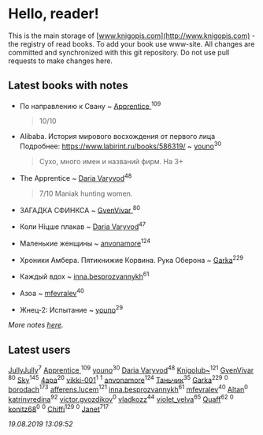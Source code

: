 # Hello, reader!
This is the main storage of [www.knigopis.com](http://www.knigopis.com) - the registry of read books.
To add your book use www-site. All changes are committed and synchronized with this git repository.
Do not use pull requests to make changes here.


## Latest books with notes
* По направлению к Свану ~ [Apprentice ](users/528/52821952-vkontakte)<sup>109</sup>
    > 10/10

* Alibaba. История мирового восхождения от первого лица Подробнее: https://www.labirint.ru/books/586319/ ~ [youno](users/302/302928912-vkontakte)<sup>30</sup>
    > Сухо, много имен и названий фирм. На 3+

* The Apprentice ~ [Daria Varyvod](users/829/829893410524253-facebook)<sup>48</sup>
    > 7/10 Maniak hunting women.

* ЗАГАДКА СФИНКСА ~ [GvenVivar ](users/158/158266434925901-facebook)<sup>80</sup>

* Коли Ніцше плакав ~ [Daria Varyvod](users/829/829893410524253-facebook)<sup>47</sup>

* Маленькие женщины ~ [anvonamore](users/595/5957175-vkontakte)<sup>124</sup>

* Хроники Амбера. Пятикнижие Корвина. Рука Оберона ~ [Garka](users/115/115753719718250012620-google)<sup>229</sup>

* Каждый вдох ~ [inna.besprozvannykh](users/733/73323849-yandex)<sup>61</sup>

* Азоа ~ [mfevralev](users/140/140966150-vkontakte)<sup>40</sup>

* Жнец-2: Испытание ~ [youno](users/302/302928912-vkontakte)<sup>29</sup>


_More notes [here](latest_books_with_notes.md)._


## Latest users
[JullyJully](users/117/117443283415472077372-google)<sup>7</sup> 
[Apprentice ](users/528/52821952-vkontakte)<sup>109</sup> 
[youno](users/302/302928912-vkontakte)<sup>30</sup> 
[Daria Varyvod](users/829/829893410524253-facebook)<sup>48</sup> 
[Knigolub~](users/111/111878597279669641685-google)<sup>121</sup> 
[GvenVivar ](users/158/158266434925901-facebook)<sup>80</sup> 
[Sky](users/118/118049897850017649660-google)<sup>145</sup> 
[4apa](users/117/117392596378069249667-google)<sup>20</sup> 
[vikki-001](users/690/69018982-yandex)<sup>1</sup> 
[](users/110/110999981443018149639-google)<sup>1</sup> 
[anvonamore](users/595/5957175-vkontakte)<sup>124</sup> 
[Таньчик](users/209/2096581563762610-facebook)<sup>35</sup> 
[Garka](users/115/115753719718250012620-google)<sup>229</sup> 
[](users/112/112077200253370688481-google)<sup>0</sup> 
[borodach](users/157/15706320-vkontakte)<sup>173</sup> 
[afferens.lucem](users/196/196071655-vkontakte)<sup>121</sup> 
[inna.besprozvannykh](users/733/73323849-yandex)<sup>61</sup> 
[mfevralev](users/140/140966150-vkontakte)<sup>40</sup> 
[Altan](users/112/112079165243671676533-google)<sup>0</sup> 
[katrinvredina](users/233/2336755-vkontakte)<sup>92</sup> 
[victor.gvozdikov](users/710/7103025-vkontakte)<sup>0</sup> 
[vladkozz](users/572/57239276-vkontakte)<sup>44</sup> 
[violet_velva](users/116/116961712580551399099-google)<sup>65</sup> 
[Quaff](users/122/12267158-vkontakte)<sup>62</sup> 
[](users/102/102192880596368244877-googleplus)<sup>0</sup> 
[konitz68](users/220/220598790-vkontakte)<sup>0</sup> 
[](users/177/177017519607634-facebook)<sup>0</sup> 
[Chiffi](users/105/105831994080785626680-google)<sup>129</sup> 
[](users/700/7002759394-instagram)<sup>0</sup> 
[Janet](users/108/108113656204404967440-google)<sup>717</sup> 


_19.08.2019 13:09:52_
